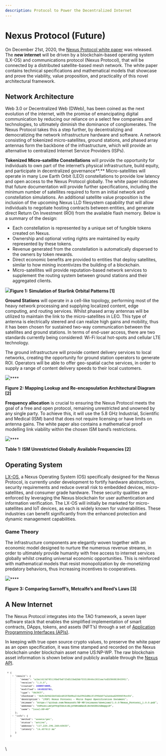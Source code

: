 ```yaml
---
description: Protocol to Power the Decentralized Internet
---
```


# Nexus Protocol (Future)

On December 21st, 2020, the [Nexus Protocol white paper](https://tech.nexus.io/files/nexus\_protocol/Nexus\_Protocol\_1.0.0.pdf) was released. The **new internet** will be driven by a blockchain-based operating system (LX-OS) and communications protocol (Nexus Protocol), that will be connected by a distributed satellite-based mesh network. The white paper contains technical specifications and mathematical models that showcase and prove the viability, value proposition, and practicality of this novel architectural framework.

## **Network Architecture**

Web 3.0 or Decentralized Web (DWeb), has been coined as the next evolution of the internet, with the promise of emancipating digital communication by reducing our reliance on a select few companies and technologies, to ultimately diminish the dominance of conglomerates. The Nexus Protocol takes this a step further, by decentralizing and democratizing the network infrastructure hardware and software. A network consisting of tokenized micro-satellites, ground stations, and phased array antennas form the backbone of the infrastructure, which will provide an alternative to centralized Internet Service Providers (ISPs).

**Tokenized Micro-satellite Constellations** will provide the opportunity for individuals to own part of the internet’s physical infrastructure, build equity, and participate in decentralized governance**.** Micro-satellites will operate in many Low Earth Orbit (LEO) constellations to provide low latency and open access to the Nexus Protocol globally. The white paper indicates that future documentation will provide further specifications, including the minimum number of satellites required to form an initial network and constellation simulations. An additional satellite value proposition is the inclusion of the upcoming Nexus LLD filesystem capability that will allow individuals to negotiate hosting contracts between entities, and generate direct Return On Investment (ROI) from the available flash memory. Below is a summary of the design:

* Each constellation is represented by a unique set of fungible tokens created on Nexus.
* Ownership and optional voting rights are maintained by equity represented by these tokens.
* Revenue generated from the constellation is automatically dispersed to the owners by token rewards.
* Direct economic benefits are provided to entities that deploy satellites, similar to how mining incentivizes the building of a blockchain.
* Micro-satellites will provide reputation-based network services to supplement the routing system between ground stations and their aggregated clients.

![](https://miro.medium.com/max/1024/1\*kIEUUBrnF8GCVdop9-NUQA.png)**Figure 1: Simulation of Starlink Orbital Patterns \[1]**

**Ground Stations** will operate in a cell-like topology, performing most of the heavy network processing and supplying localized content, edge computing, and routing services. Whilst phased array antennas will be utilized to maintain the link to the micro-satellites in LEO. This type of antenna is electrically steered and can realize high gains and mobility, thus it has been chosen for sustained two-way communication between the satellites and ground stations. In terms of end-user access, there are two standards currently being considered: Wi-Fi local hot-spots and cellular LTE technology.

The ground infrastructure will provide content delivery services to local networks, creating the opportunity for ground station operators to generate ROI. Operators will be able to offer geo-spatial cache services, in order to supply a range of content delivery speeds to their local customers.

![](https://miro.medium.com/max/1088/1\*Jrwb8NlXdwF03Q4IqBrWYg.png)****

**Figure 2: Mapping Lookup and Re-encapsulation Architectural Diagram \[2]**

**Frequency allocation** is crucial to ensuring the Nexus Protocol meets the goal of a free and open protocol, remaining unrestricted and unowned by any single party. To achieve this, it will use the 5.8 GHz Industrial, Scientific and Medical (ISM) band that does not require licensing or have limits on antenna gains. The white paper also contains a mathematical proof modelling link viability within the chosen ISM band’s restrictions.

![](https://miro.medium.com/max/652/1\*hLhVDk7j8gINvti8Xw6v\_A.png)****

**Table 1: ISM Unrestricted Globally Available Frequencies \[2]**

## **Operating System**

[LX-OS](https://medium.com/@NexusOfficial/nexos-the-nexus-operating-system-a-bastion-for-the-internet-of-things-iot-beyond-c37aa477c119), a Nexus Operating System (OS) specifically designed for the Nexus Protocol, is currently under development to fortify hardware abstractions, security requirements and reduce overall risk to embedded devices, micro-satellites, and consumer grade hardware. These security qualities are enforced by leveraging the Nexus blockchain for user authentication and information verification. The LX-OS will initially be marketed for micro-satellites and IoT devices, as each is widely known for vulnerabilities. These industries can benefit significantly from the enhanced protection and dynamic management capabilities.

### **Game Theory**

The infrastructure components are elegantly woven together with an economic model designed to nurture the numerous revenue streams, in order to ultimately provide humanity with free access to internet services globally whilst creating universal economic opportunities. This is reinforced with mathematical models that resist monopolization by de-monetizing predatory behaviors, thus increasing incentives to cooperatives.

![](https://miro.medium.com/max/1400/1\*0AXWpP\_\_rEy5eXfPaK6ESw.png)****

**Figure 3: Comparing Sarnoff’s, Metcalfe’s and Reed’s Laws \[3]**

## **A New Internet**

The Nexus Protocol integrates into the TAO framework, a seven layer software stack that enables the simplified implementation of smart contracts, DApps, tokens, and assets (NFT’s) through a set of [Application Programming Interfaces (APIs)](https://tech.nexus.io/software-stack?s=api).

In keeping with true open source crypto values, to preserve the white paper as an open specification, it was time stamped and recorded on the Nexus blockchain under blockchain asset name US:NP-WP. The raw blockchain asset information is shown below and publicly available through the [Nexus API](http://api.nexus.io:8080/assets/get/asset/US:NP-WP).

![](<../../../.gitbook/assets/Nexus Protocol.png>)

\
